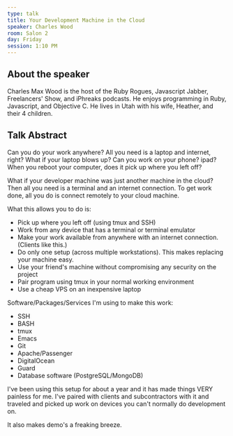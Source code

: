 ```yaml
---
type: talk
title: Your Development Machine in the Cloud
speaker: Charles Wood
room: Salon 2
day: Friday
session: 1:10 PM
---
```


## About the speaker

Charles Max Wood is the host of the Ruby Rogues, Javascript Jabber, Freelancers' Show, and iPhreaks podcasts. He enjoys programming in Ruby, Javascript, and Objective C. He lives in Utah with his wife, Heather, and their 4 children.

## Talk Abstract

Can you do your work anywhere? All you need is a laptop and internet, right? What if your laptop blows up? Can you work on your phone? ipad? When you reboot your computer, does it pick up where you left off?

What if your developer machine was just another machine in the cloud? Then all you need is a terminal and an internet connection. To get work done, all you do is connect remotely to your cloud machine.

What this allows you to do is: 
- Pick up where you left off (using tmux and SSH) 
- Work from any device that has a terminal or terminal emulator 
- Make your work available from anywhere with an internet connection. (Clients like this.) 
- Do only one setup (across multiple workstations). This makes replacing your machine easy. 
- Use your friend's machine without compromising any security on the project 
- Pair program using tmux in your normal working environment 
- Use a cheap VPS on an inexpensive laptop

Software/Packages/Services I'm using to make this work: 
- SSH 
- BASH 
- tmux 
- Emacs 
- Git 
- Apache/Passenger 
- DigitalOcean 
- Guard 
- Database software (PostgreSQL/MongoDB)

I've been using this setup for about a year and it has made things VERY painless for me. I've paired with clients and subcontractors with it and traveled and picked up work on devices you can't normally do development on.

It also makes demo's a freaking breeze.